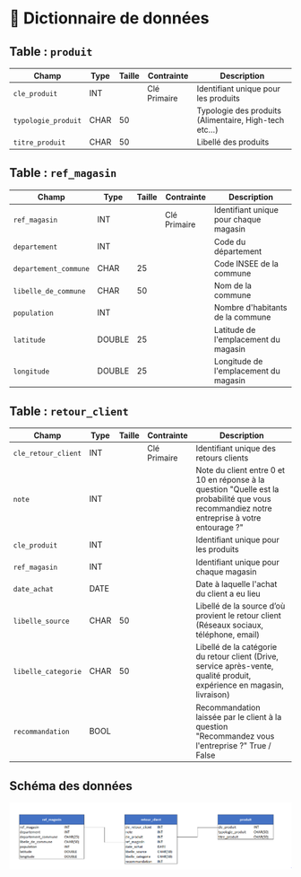 # 📘 Dictionnaire de données

## Table : `produit`

| Champ                     | Type  | Taille | Contrainte   | Description                                          |
|---------------------------|-------|--------|--------------|------------------------------------------------------|
| `cle_produit`             | INT   |        | Clé Primaire | Identifiant unique pour les produits                 |
| `typologie_produit`       | CHAR  | 50     |              | Typologie des produits (Alimentaire, High-tech etc…) |
| `titre_produit`           | CHAR  | 50     |              | Libellé des produits                                 |


## Table : `ref_magasin`

| Champ                 | Type   | Taille | Contrainte   | Description                            |
|-----------------------|--------|--------|--------------|----------------------------------------|
| `ref_magasin`         | INT    |        | Clé Primaire | Identifiant unique pour chaque magasin |
| `departement`         | INT    |        |              | Code du département                    |
| `departement_commune` | CHAR   | 25     |              | Code INSEE de la commune               |
| `libelle_de_commune`  | CHAR   | 50     |              | Nom de la commune                      |
| `population`          | INT    |        |              | Nombre d'habitants de la commune       |
| `latitude`            | DOUBLE | 25     |              | Latitude de l'emplacement du magasin   |
| `longitude`           | DOUBLE | 25     |              | Longitude de l'emplacement du magasin  |

## Table : `retour_client`

| Champ                     | Type | Taille | Contrainte   | Description                                                                                                                                  |
|---------------------------|------|--------|--------------|----------------------------------------------------------------------------------------------------------------------------------------------|
| `cle_retour_client`       | INT  |        | Clé Primaire | Identifiant unique des retours clients                                                                                                       |
| `note`                    | INT  |        |              | Note du client entre 0 et 10 en réponse à la question "Quelle est la probabilité que vous recommandiez notre entreprise à votre entourage ?" |
| `cle_produit`             | INT  |        |              | Identifiant unique pour les produits                                                                                                         |
| `ref_magasin`             | INT  |        |              | Identifiant unique pour chaque magasin                                                                                                       |
| `date_achat`              | DATE |        |              | Date à laquelle l'achat du client a eu lieu                                                                                                  |
| `libelle_source`          | CHAR | 50     |              | Libellé de la source d’où provient le retour client (Réseaux sociaux, téléphone, email)                                                      |
| `libelle_categorie`       | CHAR | 50     |              | Libellé de la catégorie du retour client (Drive, service après-vente, qualité produit, expérience en magasin, livraison)                     |
| `recommandation`          | BOOL |        |              | Recommandation laissée par le client à la question "Recommandez vous l'entreprise ?"  True / False                                           |

## Schéma des données 

![Schéma des données](images/schema_donnees.png)
